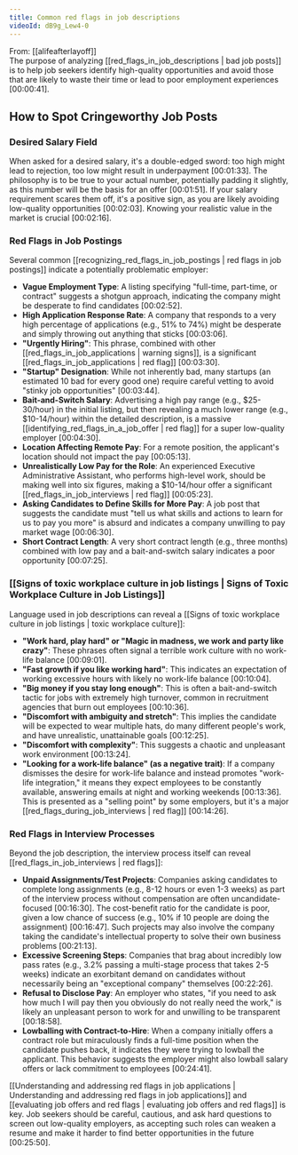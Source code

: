 ```yaml
---
title: Common red flags in job descriptions
videoId: dB9g_Lew4-0
---
```


From: [[alifeafterlayoff]] <br/> 
The purpose of analyzing [[red_flags_in_job_descriptions | bad job posts]] is to help job seekers identify high-quality opportunities and avoid those that are likely to waste their time or lead to poor employment experiences <a class="yt-timestamp" data-t="00:00:41">[00:00:41]</a>.

## How to Spot Cringeworthy Job Posts

### Desired Salary Field
When asked for a desired salary, it's a double-edged sword: too high might lead to rejection, too low might result in underpayment <a class="yt-timestamp" data-t="00:01:33">[00:01:33]</a>. The philosophy is to be true to your actual number, potentially padding it slightly, as this number will be the basis for an offer <a class="yt-timestamp" data-t="00:01:51">[00:01:51]</a>. If your salary requirement scares them off, it's a positive sign, as you are likely avoiding low-quality opportunities <a class="yt-timestamp" data-t="00:02:03">[00:02:03]</a>. Knowing your realistic value in the market is crucial <a class="yt-timestamp" data-t="00:02:16">[00:02:16]</a>.

### Red Flags in Job Postings
Several common [[recognizing_red_flags_in_job_postings | red flags in job postings]] indicate a potentially problematic employer:

*   **Vague Employment Type**: A listing specifying "full-time, part-time, or contract" suggests a shotgun approach, indicating the company might be desperate to find candidates <a class="yt-timestamp" data-t="00:02:52">[00:02:52]</a>.
*   **High Application Response Rate**: A company that responds to a very high percentage of applications (e.g., 51% to 74%) might be desperate and simply throwing out anything that sticks <a class="yt-timestamp" data-t="00:03:06">[00:03:06]</a>.
*   **"Urgently Hiring"**: This phrase, combined with other [[red_flags_in_job_applications | warning signs]], is a significant [[red_flags_in_job_applications | red flag]] <a class="yt-timestamp" data-t="00:03:30">[00:03:30]</a>.
*   **"Startup" Designation**: While not inherently bad, many startups (an estimated 10 bad for every good one) require careful vetting to avoid "stinky job opportunities" <a class="yt-timestamp" data-t="00:03:44">[00:03:44]</a>.
*   **Bait-and-Switch Salary**: Advertising a high pay range (e.g., $25-30/hour) in the initial listing, but then revealing a much lower range (e.g., $10-14/hour) within the detailed description, is a massive [[identifying_red_flags_in_a_job_offer | red flag]] for a super low-quality employer <a class="yt-timestamp" data-t="00:04:30">[00:04:30]</a>.
*   **Location Affecting Remote Pay**: For a remote position, the applicant's location should not impact the pay <a class="yt-timestamp" data-t="00:05:13">[00:05:13]</a>.
*   **Unrealistically Low Pay for the Role**: An experienced Executive Administrative Assistant, who performs high-level work, should be making well into six figures, making a $10-14/hour offer a significant [[red_flags_in_job_interviews | red flag]] <a class="yt-timestamp" data-t="00:05:23">[00:05:23]</a>.
*   **Asking Candidates to Define Skills for More Pay**: A job post that suggests the candidate must "tell us what skills and actions to learn for us to pay you more" is absurd and indicates a company unwilling to pay market wage <a class="yt-timestamp" data-t="00:06:30">[00:06:30]</a>.
*   **Short Contract Length**: A very short contract length (e.g., three months) combined with low pay and a bait-and-switch salary indicates a poor opportunity <a class="yt-timestamp" data-t="00:07:25">[00:07:25]</a>.

### [[Signs of toxic workplace culture in job listings | Signs of Toxic Workplace Culture in Job Listings]]
Language used in job descriptions can reveal a [[Signs of toxic workplace culture in job listings | toxic workplace culture]]:

*   **"Work hard, play hard" or "Magic in madness, we work and party like crazy"**: These phrases often signal a terrible work culture with no work-life balance <a class="yt-timestamp" data-t="00:09:01">[00:09:01]</a>.
*   **"Fast growth if you like working hard"**: This indicates an expectation of working excessive hours with likely no work-life balance <a class="yt-timestamp" data-t="00:10:04">[00:10:04]</a>.
*   **"Big money if you stay long enough"**: This is often a bait-and-switch tactic for jobs with extremely high turnover, common in recruitment agencies that burn out employees <a class="yt-timestamp" data-t="00:10:36">[00:10:36]</a>.
*   **"Discomfort with ambiguity and stretch"**: This implies the candidate will be expected to wear multiple hats, do many different people's work, and have unrealistic, unattainable goals <a class="yt-timestamp" data-t="00:12:25">[00:12:25]</a>.
*   **"Discomfort with complexity"**: This suggests a chaotic and unpleasant work environment <a class="yt-timestamp" data-t="00:13:24">[00:13:24]</a>.
*   **"Looking for a work-life balance" (as a negative trait)**: If a company dismisses the desire for work-life balance and instead promotes "work-life integration," it means they expect employees to be constantly available, answering emails at night and working weekends <a class="yt-timestamp" data-t="00:13:36">[00:13:36]</a>. This is presented as a "selling point" by some employers, but it's a major [[red_flags_during_job_interviews | red flag]] <a class="yt-timestamp" data-t="00:14:26">[00:14:26]</a>.

### Red Flags in Interview Processes
Beyond the job description, the interview process itself can reveal [[red_flags_in_job_interviews | red flags]]:

*   **Unpaid Assignments/Test Projects**: Companies asking candidates to complete long assignments (e.g., 8-12 hours or even 1-3 weeks) as part of the interview process without compensation are often uncandidate-focused <a class="yt-timestamp" data-t="00:16:30">[00:16:30]</a>. The cost-benefit ratio for the candidate is poor, given a low chance of success (e.g., 10% if 10 people are doing the assignment) <a class="yt-timestamp" data-t="00:16:47">[00:16:47]</a>. Such projects may also involve the company taking the candidate's intellectual property to solve their own business problems <a class="yt-timestamp" data-t="00:21:13">[00:21:13]</a>.
*   **Excessive Screening Steps**: Companies that brag about incredibly low pass rates (e.g., 3.2% passing a multi-stage process that takes 2-5 weeks) indicate an exorbitant demand on candidates without necessarily being an "exceptional company" themselves <a class="yt-timestamp" data-t="00:22:26">[00:22:26]</a>.
*   **Refusal to Disclose Pay**: An employer who states, "if you need to ask how much I will pay then you obviously do not really need the work," is likely an unpleasant person to work for and unwilling to be transparent <a class="yt-timestamp" data-t="00:18:58">[00:18:58]</a>.
*   **Lowballing with Contract-to-Hire**: When a company initially offers a contract role but miraculously finds a full-time position when the candidate pushes back, it indicates they were trying to lowball the applicant. This behavior suggests the employer might also lowball salary offers or lack commitment to employees <a class="yt-timestamp" data-t="00:24:41">[00:24:41]</a>.

[[Understanding and addressing red flags in job applications | Understanding and addressing red flags in job applications]] and [[evaluating job offers and red flags | evaluating job offers and red flags]] is key. Job seekers should be careful, cautious, and ask hard questions to screen out low-quality employers, as accepting such roles can weaken a resume and make it harder to find better opportunities in the future <a class="yt-timestamp" data-t="00:25:50">[00:25:50]</a>.
